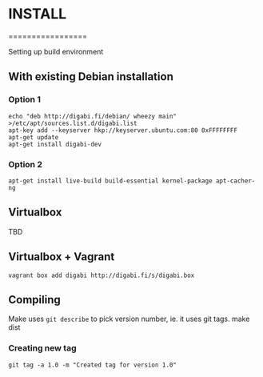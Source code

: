 # INSTALL
=================

Setting up build environment

## With existing Debian installation

### Option 1
    echo "deb http://digabi.fi/debian/ wheezy main" >/etc/apt/sources.list.d/digabi.list
    apt-key add --keyserver hkp://keyserver.ubuntu.com:80 0xFFFFFFFF
    apt-get update
    apt-get install digabi-dev


### Option 2
	apt-get install live-build build-essential kernel-package apt-cacher-ng


## Virtualbox
TBD


## Virtualbox + Vagrant
    vagrant box add digabi http://digabi.fi/s/digabi.box



## Compiling
Make uses `git describe` to pick version number, ie. it uses git tags.
    make dist


### Creating new tag
    git tag -a 1.0 -m "Created tag for version 1.0"


